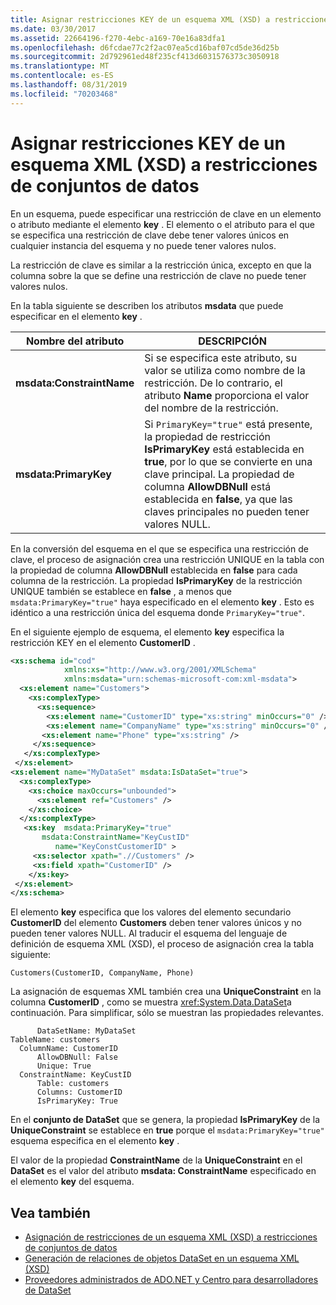 ```yaml
---
title: Asignar restricciones KEY de un esquema XML (XSD) a restricciones de conjuntos de datos
ms.date: 03/30/2017
ms.assetid: 22664196-f270-4ebc-a169-70e16a83dfa1
ms.openlocfilehash: d6fcdae77c2f2ac07ea5cd16baf07cd5de36d25b
ms.sourcegitcommit: 2d792961ed48f235cf413d6031576373c3050918
ms.translationtype: MT
ms.contentlocale: es-ES
ms.lasthandoff: 08/31/2019
ms.locfileid: "70203468"
---
```

# <a name="map-key-xml-schema-xsd-constraints-to-dataset-constraints"></a>Asignar restricciones KEY de un esquema XML (XSD) a restricciones de conjuntos de datos
En un esquema, puede especificar una restricción de clave en un elemento o atributo mediante el elemento **key** . El elemento o el atributo para el que se especifica una restricción de clave debe tener valores únicos en cualquier instancia del esquema y no puede tener valores nulos.  
  
 La restricción de clave es similar a la restricción única, excepto en que la columna sobre la que se define una restricción de clave no puede tener valores nulos.  
  
 En la tabla siguiente se describen los atributos **msdata** que puede especificar en el elemento **key** .  
  
|Nombre del atributo|DESCRIPCIÓN|  
|--------------------|-----------------|  
|**msdata:ConstraintName**|Si se especifica este atributo, su valor se utiliza como nombre de la restricción. De lo contrario, el atributo **Name** proporciona el valor del nombre de la restricción.|  
|**msdata:PrimaryKey**|Si `PrimaryKey="true"` está presente, la propiedad de restricción **IsPrimaryKey** está establecida en **true**, por lo que se convierte en una clave principal. La propiedad de columna **AllowDBNull** está establecida en **false**, ya que las claves principales no pueden tener valores NULL.|  
  
 En la conversión del esquema en el que se especifica una restricción de clave, el proceso de asignación crea una restricción UNIQUE en la tabla con la propiedad de columna **AllowDBNull** establecida en **false** para cada columna de la restricción. La propiedad **IsPrimaryKey** de la restricción UNIQUE también se establece en **false** , a menos que `msdata:PrimaryKey="true"` haya especificado en el elemento **key** . Esto es idéntico a una restricción única del esquema donde `PrimaryKey="true"`.  
  
 En el siguiente ejemplo de esquema, el elemento **key** especifica la restricción KEY en el elemento **CustomerID** .  
  
```xml  
<xs:schema id="cod"  
            xmlns:xs="http://www.w3.org/2001/XMLSchema"   
            xmlns:msdata="urn:schemas-microsoft-com:xml-msdata">  
  <xs:element name="Customers">  
    <xs:complexType>  
      <xs:sequence>  
        <xs:element name="CustomerID" type="xs:string" minOccurs="0" />  
        <xs:element name="CompanyName" type="xs:string" minOccurs="0" />  
       <xs:element name="Phone" type="xs:string" />  
     </xs:sequence>  
   </xs:complexType>  
 </xs:element>  
<xs:element name="MyDataSet" msdata:IsDataSet="true">  
  <xs:complexType>  
    <xs:choice maxOccurs="unbounded">  
      <xs:element ref="Customers" />  
    </xs:choice>  
  </xs:complexType>  
   <xs:key  msdata:PrimaryKey="true"  
       msdata:ConstraintName="KeyCustID"  
          name="KeyConstCustomerID" >  
     <xs:selector xpath=".//Customers" />  
     <xs:field xpath="CustomerID" />  
    </xs:key>  
 </xs:element>  
</xs:schema>   
```  
  
 El elemento **key** especifica que los valores del elemento secundario **CustomerID** del elemento **Customers** deben tener valores únicos y no pueden tener valores NULL. Al traducir el esquema del lenguaje de definición de esquema XML (XSD), el proceso de asignación crea la tabla siguiente:  
  
```  
Customers(CustomerID, CompanyName, Phone)  
```  
  
 La asignación de esquemas XML también crea una **UniqueConstraint** en la columna **CustomerID** , como se muestra <xref:System.Data.DataSet>a continuación. Para simplificar, sólo se muestran las propiedades relevantes.  
  
```  
      DataSetName: MyDataSet  
TableName: customers  
  ColumnName: CustomerID  
      AllowDBNull: False  
      Unique: True  
  ConstraintName: KeyCustID  
      Table: customers  
      Columns: CustomerID   
      IsPrimaryKey: True  
```  
  
 En el **conjunto de DataSet** que se genera, la propiedad **IsPrimaryKey** de la **UniqueConstraint** se establece en **true** porque el `msdata:PrimaryKey="true"` esquema especifica en el elemento **key** .  
  
 El valor de la propiedad **ConstraintName** de la **UniqueConstraint** en el **DataSet** es el valor del atributo **msdata: ConstraintName** especificado en el elemento **key** del esquema.  
  
## <a name="see-also"></a>Vea también

- [Asignación de restricciones de un esquema XML (XSD) a restricciones de conjuntos de datos](mapping-xml-schema-xsd-constraints-to-dataset-constraints.md)
- [Generación de relaciones de objetos DataSet en un esquema XML (XSD)](generating-dataset-relations-from-xml-schema-xsd.md)
- [Proveedores administrados de ADO.NET y Centro para desarrolladores de DataSet](https://go.microsoft.com/fwlink/?LinkId=217917)
